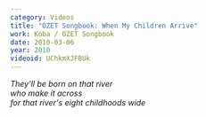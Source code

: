 ```yaml
---
category: Videos
title: "OZET Songbook: When My Children Arrive"
work: Koba / OZET Songbook
date: 2010-03-06
year: 2010
videoid: UChkmXJFBUk
---
```


<em>They'll be born on that river<br>who make it across<br>for that river's eight childhoods wide</em>

